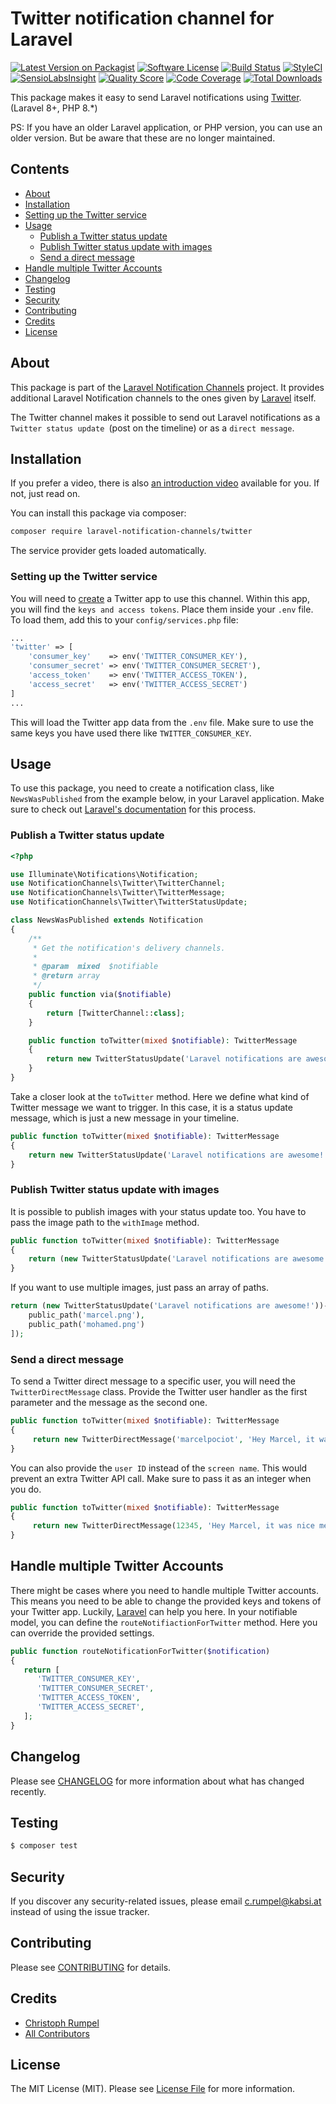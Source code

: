 # Twitter notification channel for Laravel

[![Latest Version on Packagist](https://img.shields.io/packagist/v/laravel-notification-channels/twitter.svg?style=flat-square)](https://packagist.org/packages/laravel-notification-channels/twitter)
[![Software License](https://img.shields.io/badge/license-MIT-brightgreen.svg?style=flat-square)](LICENSE.md)
[![Build Status](https://img.shields.io/travis/laravel-notification-channels/twitter/master.svg?style=flat-square)](https://travis-ci.org/laravel-notification-channels/twitter)
[![StyleCI](https://styleci.io/repos/65847386/shield)](https://styleci.io/repos/65847386)
[![SensioLabsInsight](https://img.shields.io/sensiolabs/i/de277182-faa4-4576-bebb-9f201e27960a.svg?style=flat-square)](https://insight.sensiolabs.com/projects/de277182-faa4-4576-bebb-9f201e27960a)
[![Quality Score](https://img.shields.io/scrutinizer/g/laravel-notification-channels/twitter.svg?style=flat-square)](https://scrutinizer-ci.com/g/laravel-notification-channels/twitter)
[![Code Coverage](https://img.shields.io/scrutinizer/coverage/g/laravel-notification-channels/twitter/master.svg?style=flat-square)](https://scrutinizer-ci.com/g/laravel-notification-channels/twitter/?branch=master)
[![Total Downloads](https://img.shields.io/packagist/dt/laravel-notification-channels/twitter.svg?style=flat-square)](https://packagist.org/packages/laravel-notification-channels/twitter)

This package makes it easy to send Laravel notifications using [Twitter](https://dev.twitter.com/rest/public). (Laravel 8+, PHP 8.*)

PS: If you have an older Laravel application, or PHP version, you can use an older version. But be aware that these are no longer maintained.

## Contents

- [About](#about)
- [Installation](#installation)
- [Setting up the Twitter service](#setting-up-the-twitter-service)
- [Usage](#usage)
    - [Publish a Twitter status update](#publish-a-twitter-status-update)
    - [Publish Twitter status update with images](#publish-twitter-status-update-with-images)
   - [Send a direct message](#send-a-direct-message)
- [Handle multiple Twitter Accounts](#handle-multiple-twitter-accounts)
- [Changelog](#changelog)
- [Testing](#testing)
- [Security](#security)
- [Contributing](#contributing)
- [Credits](#credits)
- [License](#license)

## About

This package is part of the [Laravel Notification Channels](http://laravel-notification-channels.com/) project. It provides additional Laravel Notification channels to the ones given by [Laravel](https://laravel.com/docs/master/notifications) itself.

The Twitter channel makes it possible to send out Laravel notifications as a `Twitter status update `(post on the timeline) or as a `direct message`.

## Installation

If you prefer a video, there is also [an introduction video](https://christoph-rumpel.com/2018/11/sending-laravel-notifications-via-twitter) available for you. If not, just read on.

You can install this package via composer:

``` bash
composer require laravel-notification-channels/twitter
```

The service provider gets loaded automatically.

### Setting up the Twitter service

You will need to [create](https://developer.twitter.com/apps/) a Twitter app to use this channel. Within this app, you will find the `keys and access tokens`. Place them inside your `.env` file. To load them, add this to your `config/services.php` file:

```php
...
'twitter' => [
    'consumer_key'    => env('TWITTER_CONSUMER_KEY'),
    'consumer_secret' => env('TWITTER_CONSUMER_SECRET'),
    'access_token'    => env('TWITTER_ACCESS_TOKEN'),
    'access_secret'   => env('TWITTER_ACCESS_SECRET')
]
...
```

This will load the Twitter app data from the `.env` file. Make sure to use the same keys you have used there like `TWITTER_CONSUMER_KEY`.

## Usage

To use this package, you need to create a notification class, like `NewsWasPublished` from the example below, in your Laravel application. Make sure to check out [Laravel's documentation](https://laravel.com/docs/master/notifications) for this process.

### Publish a Twitter status update

```php
<?php

use Illuminate\Notifications\Notification;
use NotificationChannels\Twitter\TwitterChannel;
use NotificationChannels\Twitter\TwitterMessage;
use NotificationChannels\Twitter\TwitterStatusUpdate;

class NewsWasPublished extends Notification
{
    /**
     * Get the notification's delivery channels.
     *
     * @param  mixed  $notifiable
     * @return array
     */
    public function via($notifiable)
    {
        return [TwitterChannel::class];
    }

    public function toTwitter(mixed $notifiable): TwitterMessage
    {
        return new TwitterStatusUpdate('Laravel notifications are awesome!');
    }
}
```

Take a closer look at the `toTwitter` method. Here we define what kind of Twitter message we want to trigger. In this case, it is a status update message, which is just a new message in your timeline.

````php
public function toTwitter(mixed $notifiable): TwitterMessage
{
    return new TwitterStatusUpdate('Laravel notifications are awesome!');
}
````
### Publish Twitter status update with images
It is possible to publish images with your status update too. You have to pass the image path to the `withImage` method.
````php
public function toTwitter(mixed $notifiable): TwitterMessage
{
    return (new TwitterStatusUpdate('Laravel notifications are awesome!'))->withImage('marcel.png');
}
````
If you want to use multiple images, just pass an array of paths.
````php
return (new TwitterStatusUpdate('Laravel notifications are awesome!'))->withImage([
    public_path('marcel.png'),
    public_path('mohamed.png')
]);
````
### Send a direct message
To send a Twitter direct message to a specific user, you will need the `TwitterDirectMessage` class. Provide the Twitter user handler as the first parameter and the message as the second one.
````php
public function toTwitter(mixed $notifiable): TwitterMessage
{
     return new TwitterDirectMessage('marcelpociot', 'Hey Marcel, it was nice meeting you at the Laracon.');
}
````

You can also provide the `user ID` instead of the `screen name`. This would prevent an extra Twitter API call. Make sure to pass it as an integer when you do.

````php
public function toTwitter(mixed $notifiable): TwitterMessage
{
     return new TwitterDirectMessage(12345, 'Hey Marcel, it was nice meeting you at the Laracon.');
}
````

## Handle multiple Twitter Accounts

There might be cases where you need to handle multiple Twitter accounts. This means you need to be able to change the provided keys and tokens of your Twitter app. Luckily, [Laravel](https://laravel.com/docs/master/notifications#customizing-the-recipient) can help you here. In your notifiable model, you can define the `routeNotifiactionForTwitter` method. Here you can override the provided settings.

````php
public function routeNotificationForTwitter($notification)
{
   return [
      'TWITTER_CONSUMER_KEY',
      'TWITTER_CONSUMER_SECRET',
      'TWITTER_ACCESS_TOKEN',
      'TWITTER_ACCESS_SECRET',
   ];
}
````

## Changelog

Please see [CHANGELOG](CHANGELOG.md) for more information about what has changed recently.

## Testing

``` bash
$ composer test
```

## Security

If you discover any security-related issues, please email c.rumpel@kabsi.at instead of using the issue tracker.

## Contributing

Please see [CONTRIBUTING](CONTRIBUTING.md) for details.

## Credits

- [Christoph Rumpel](https://github.com/christophrumpel)
- [All Contributors](../../contributors)

## License

The MIT License (MIT). Please see [License File](LICENSE.md) for more information.
